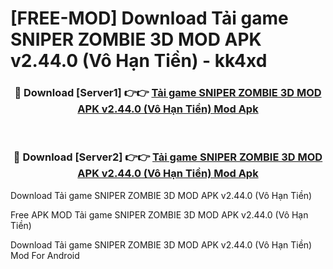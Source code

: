 # [FREE-MOD] Download Tải game SNIPER ZOMBIE 3D MOD APK v2.44.0 (Vô Hạn Tiền) - kk4xd


<div align="center">
<h3>🔴 Download [Server1] 👉👉 <a href="https://apk-comot.site?title=Tải_game_SNIPER_ZOMBIE_3D_MOD_APK_v2.44.0_(Vô_Hạn_Tiền)">Tải game SNIPER ZOMBIE 3D MOD APK v2.44.0 (Vô Hạn Tiền) Mod Apk</a></h3><br>

<h3>🔴 Download [Server2] 👉👉 <a href="https://apk-comot.site?title=Tải_game_SNIPER_ZOMBIE_3D_MOD_APK_v2.44.0_(Vô_Hạn_Tiền)">Tải game SNIPER ZOMBIE 3D MOD APK v2.44.0 (Vô Hạn Tiền) Mod Apk</a></h3>
</div>



Download Tải game SNIPER ZOMBIE 3D MOD APK v2.44.0 (Vô Hạn Tiền) 

Free APK MOD Tải game SNIPER ZOMBIE 3D MOD APK v2.44.0 (Vô Hạn Tiền) 

Download Tải game SNIPER ZOMBIE 3D MOD APK v2.44.0 (Vô Hạn Tiền) Mod For Android
